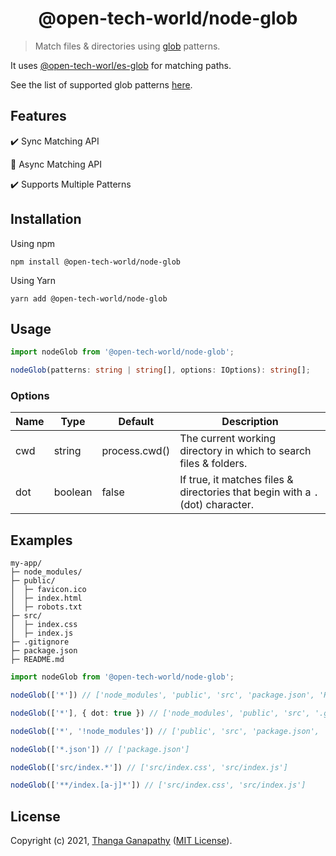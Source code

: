 <div align="center">

# @open-tech-world/node-glob

</div>

> Match files & directories using [glob](https://en.wikipedia.org/wiki/Glob_(programming)) patterns.

It uses [@open-tech-worl/es-glob](https://github.com/open-tech-world/es-glob) for matching paths.

See the list of supported glob patterns [here](https://github.com/open-tech-world/es-glob#supported-glob-patterns).

## Features

✔️ Sync Matching API

🚧 Async Matching API

✔️ Supports Multiple Patterns

## Installation

Using npm

```shell
npm install @open-tech-world/node-glob
```

Using Yarn

```shell
yarn add @open-tech-world/node-glob
```

## Usage

```ts
import nodeGlob from '@open-tech-world/node-glob';

nodeGlob(patterns: string | string[], options: IOptions): string[];
```

### Options

| Name | Type | Default | Description |
|------|------|---------|------|
| cwd  | string | process.cwd() | The current working directory in which to search files & folders.|
| dot  | boolean | false | If true, it matches files & directories that begin with a `.`(dot) character.|

## Examples

```shell
my-app/
├─ node_modules/
├─ public/
│  ├─ favicon.ico
│  ├─ index.html
│  ├─ robots.txt
├─ src/
│  ├─ index.css
│  ├─ index.js
├─ .gitignore
├─ package.json
├─ README.md
```
```ts
import nodeGlob from '@open-tech-world/node-glob';

nodeGlob(['*']) // ['node_modules', 'public', 'src', 'package.json', 'README.md']

nodeGlob(['*'], { dot: true }) // ['node_modules', 'public', 'src', '.gitignore', 'package.json', 'README.md']

nodeGlob(['*', '!node_modules']) // ['public', 'src', 'package.json', 'README.md']

nodeGlob(['*.json']) // ['package.json']

nodeGlob(['src/index.*']) // ['src/index.css', 'src/index.js']

nodeGlob(['**/index.[a-j]*']) // ['src/index.css', 'src/index.js']
```

## License

Copyright (c) 2021, [Thanga Ganapathy](https://thanga-ganapathy.github.io) ([MIT License](./LICENSE)).
